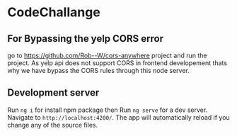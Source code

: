 # CodeChallange

## For Bypassing the yelp CORS error

go to https://github.com/Rob--W/cors-anywhere project and run the project. As yelp api does not support CORS in frontend developement thats why we have bypass the CORS rules through this node server.

## Development server

Run `ng i` for install npm package then Run `ng serve` for a dev server. Navigate to `http://localhost:4200/`. The app will automatically reload if you change any of the source files.





